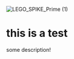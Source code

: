![LEGO_SPIKE_Prime (1)](https://github.com/tconey01/legospikeprime-repo/assets/119706185/fd61d154-5949-469c-a2b3-4438b2ee3b15)

# this is a test

some description!
